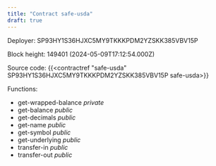 ```yaml
---
title: "Contract safe-usda"
draft: true
---
```

Deployer: SP93HY1S36HJXC5MY9TKKKPDM2YZSKK385VBV15P


 



Block height: 149401 (2024-05-09T17:12:54.000Z)

Source code: {{<contractref "safe-usda" SP93HY1S36HJXC5MY9TKKKPDM2YZSKK385VBV15P safe-usda>}}

Functions:

* get-wrapped-balance _private_
* get-balance _public_
* get-decimals _public_
* get-name _public_
* get-symbol _public_
* get-underlying _public_
* transfer-in _public_
* transfer-out _public_
